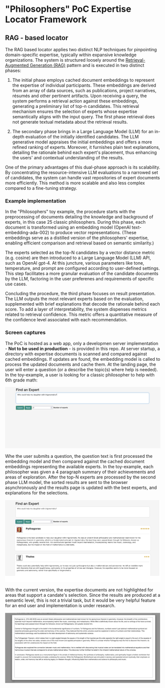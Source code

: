 # "Philosophers" PoC Expertise Locator Framework


## RAG - based locator
The RAG based locator applies two distinct NLP techniques for pinpointing domain-specific expertise, typically within expansive knowledge organizations. The system is structured loosely around the [Retrieval-Augmented Generation (RAG)](https://arxiv.org/pdf/2005.11401.pdf) pattern and is executed in two distinct phases:

1. The initial phase employs cached document embeddings to represent the expertise of individual participants. These embeddings are derived from an array of data sources, such as publications, project narratives, résumés and other pertinent artifacts. Upon receiving a query, the system performs a retrieval action against these embeddings, generating a preliminary list of top-n candidates. This retrieval mechanism ensures the selection of experts whose expertise semantically aligns with the input query. The first phase retrieval does not generate textual metadata about the retrieval results.  

2. The secondary phase brings in a Large Language Model (LLM) for an in-depth evaluation of the initially identified candidates. The LLM generative model appraises the initial embeddings and offers a more refined ranking of experts. Moreover, it furnishes plain text explanations, detailing the rationale behind each expert's placement, thus enhancing the users' and contextual understanding of the results.

One of the primary advantages of this dual-phase approach is its scalability. By concentrating the resource-intensive LLM evaluations to a narrowed set of candidates, the system can handle vast repositories of expert documents more efficiently. This method is more scalable and also less complex compared to a fine-tuning strategy. 

### Example implementation 

In the "Philosophers" toy example, the procedure starts with the preprocessing of documents detailing the knowledge and background of experts, in this case 25 classic philosophers. During this phase, each document is transformed using an embedding model (OpenAI text-embedding-ada-002) to produce vector representations. (These embeddings serve as a distilled version of the philosophers' expertise, enabling efficient comparison and retrieval based on semantic similarity.)

The experts selected as the top-N candidates by a vector distance metric (e.g. cosine) are then introduced to a Large Language Model (LLM) API, such as OpenAI gpt-4. At this juncture, various parameters like tone, temperature, and prompt are configured according to user-defined settings. This step facilitates a more granular evaluation of the candidate documents by the LLM, factoring in the user preferenes and requirements of specific use cases. 

Concluding the procedure, the third phase focuses on result presentation. The LLM outputs the most relevant experts based on the evaluation, supplemented with brief explanations that decode the rationale behind each score. To add a layer of interpretability, the system dispenses metrics related to retrieval confidence. This metric offers a quantitative measure of the confidence level associated with each recommendation. 


### Screen captures
The PoC is hosted as a web app, only a developmen server implementation - **Not to be used in production** - is provided in this repo. At server startup, a directory with expertise documents is scanned and compared against cached embeddings. If updates are found, the embedding model is called to process the updated documents and cache them. At the landing page, the user will enter a question (or a describe the topic(s) where help is needed). In the toy-example, a user is looking for a classic philosopher to help with 6th grade math:

![Screenshot of home page](./img/question.png)

Whe the user submits a question, the question text is first processed the embedding model and then compared against the cached document embeddings representing the available experts. In the toy-example, each philosopher was given a 4 paragraph summary of their achievements and areas of exploration. After the top-N experts are processed by the second phase LLM model, the sorted results are sent to the browser asynchronously and the results page is updated with the best experts, and explanations for the selections. 

![Screenshot of home page](./img/results.png)

With the current version, the expertise documents are not highlighted for areas that support a candate's selection. Since the results are produced at a semantic level, this is not a trivial task, but it would be very helpful feature for an end user and implementation is under research.   

![Screenshot of home page](./img/expertise_basis.png)

